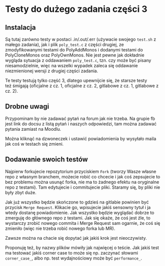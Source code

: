# Testy do dużego zadania części 3

## Instalacja

Są tutaj zarówno testy w postaci .in/.out/.err (używacie swojego `test.sh` z małego zadania),
jak i plik `poly_test.c` z części drugiej, ze zmodyfikowanymi testami do PolyAddMonos i dodanymi
testami do PolyCloneMonos oraz PolyOwnMonos. Nie jest pewne jak dokładnie wygląda sytuacja z
oddawaniem `poly_test.c`, tzn. czy może być pisany niesamodzielnie, więc na wszelki wypadek
zaleca się oddawanie niezmienionej wersji z drugiej części zadania.

Te testy testują tylko część 3,
dlatego upewnijcie się, że starsze testy też śmigają
(oficjalne z cz. 1, oficjalne z cz. 2, gitlabowe z cz. 1, gitlabowe z cz. 2).

## Drobne uwagi

Przypominam by nie zadawać pytań na forum jak nie trzeba.
Na grupie fb jest link do docsu z listą pytań i naszych odpowiedzi, tam można zadawać pytania zamiast na Moodlu.

Można kliknąć na dzwoneczek i ustawić powiadomienia by wysyłało maila jak coś w testach się zmieni.

## Dodawanie swoich testów

Najpierw forkujecie repozytorium przyciskiem `Fork`
(tworzy Wasze własne repo z własnym branchem, możecie robić co chcecie i jak coś zepsujecie to bez problemu można usunąć forka, nie ma to żadnego efektu na oryginalne repo z testami).
Tam edytujecie i commitujecie pliki. Staramy się, by pliki nie były zbyt duże.

Jak już wszystko będzie skończone to gdzieś na gitlabie powinien być przycisk `Merge Request`.
Klikacie go, wpisujecie jakiś sensowny tytuł i ja wtedy dostanę powiadomienie. 
Jak wszystko będzie wyglądać dobrze to zmerguję do głównego repo z testami.
Jak się okaże, że coś jest źle, to wystarczy zrobić nowego commita i Merge Request sam ogarnie, że coś się zmieniło
(więc nie trzeba robić nowego forka lub MR).

Zawsze można na chacie się dopytać jak jakiś krok jest nieoczywisty.

Proponuję też, by nazwy plików mówiły jak najwięcej o teście.
Jak jakiś test ma testować jakiś corner case to może się np. zaczynać słowami `corner_case_`,
albo np. test wydajnościowy może być `performance_`. 

